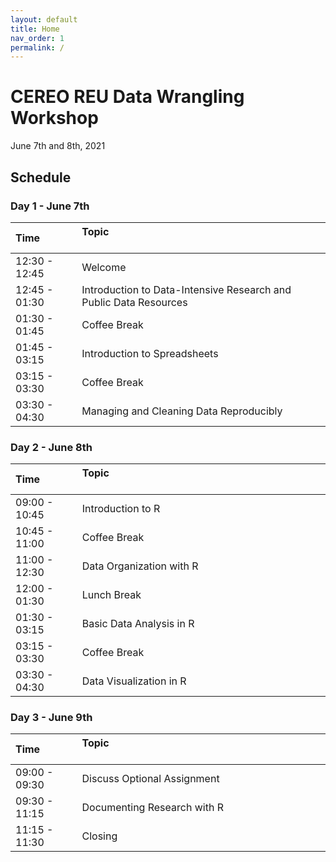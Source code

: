 ```yaml
---
layout: default
title: Home
nav_order: 1
permalink: /
---
```


# CEREO REU Data Wrangling Workshop

June 7th and 8th, 2021

## Schedule

### Day 1 - June 7th

| Time          | Topic  &nbsp; &nbsp; &nbsp; &nbsp; &nbsp; &nbsp; &nbsp; &nbsp; &nbsp; &nbsp; &nbsp; &nbsp; &nbsp; &nbsp; &nbsp; &nbsp; &nbsp; &nbsp;&nbsp; &nbsp; &nbsp; &nbsp; &nbsp; &nbsp; &nbsp; &nbsp; &nbsp; &nbsp; &nbsp; &nbsp; &nbsp; &nbsp; &nbsp; &nbsp; &nbsp; &nbsp; &nbsp; &nbsp; &nbsp; &nbsp; &nbsp; &nbsp; &nbsp; &nbsp; &nbsp; &nbsp; &nbsp; &nbsp; &nbsp; &nbsp; &nbsp; &nbsp; &nbsp; &nbsp; |
|:--------------|:--------------------------------------------|
| 12:30 - 12:45 | Welcome                                     |
| 12:45 - 01:30 | Introduction to Data-Intensive Research and Public Data Resources |
| 01:30 - 01:45 | Coffee Break                                |
| 01:45 - 03:15 | Introduction to Spreadsheets                |
| 03:15 - 03:30 | Coffee Break                                |
| 03:30 - 04:30 | Managing and Cleaning Data Reproducibly     |

### Day 2 - June 8th

| Time          | Topic &nbsp; &nbsp; &nbsp; &nbsp; &nbsp; &nbsp; &nbsp; &nbsp; &nbsp; &nbsp; &nbsp; &nbsp; &nbsp; &nbsp; &nbsp; &nbsp; &nbsp; &nbsp; &nbsp; &nbsp; &nbsp; &nbsp; &nbsp; &nbsp; &nbsp; &nbsp; &nbsp; &nbsp; &nbsp; &nbsp; &nbsp; &nbsp; &nbsp; &nbsp; &nbsp; &nbsp; &nbsp; &nbsp; &nbsp; &nbsp; &nbsp; &nbsp; &nbsp; &nbsp; &nbsp; &nbsp; &nbsp; &nbsp; &nbsp; &nbsp; &nbsp; &nbsp; &nbsp; &nbsp; |
|:--------------|:--------------------------------------------|
| 09:00 - 10:45 | Introduction to R                           |
| 10:45 - 11:00 | Coffee Break                                |
| 11:00 - 12:30 | Data Organization with R                    |
| 12:00 - 01:30 | Lunch Break                                 |
| 01:30 - 03:15 | Basic Data Analysis in R                    |
| 03:15 - 03:30 | Coffee Break                                |
| 03:30 - 04:30 | Data Visualization in R                     |

### Day 3 - June 9th

| Time          | Topic &nbsp; &nbsp; &nbsp; &nbsp; &nbsp; &nbsp; &nbsp; &nbsp; &nbsp; &nbsp; &nbsp; &nbsp; &nbsp; &nbsp; &nbsp; &nbsp; &nbsp; &nbsp; &nbsp; &nbsp; &nbsp; &nbsp; &nbsp; &nbsp; &nbsp; &nbsp; &nbsp; &nbsp; &nbsp; &nbsp; &nbsp; &nbsp; &nbsp; &nbsp; &nbsp; &nbsp; &nbsp; &nbsp; &nbsp; &nbsp; &nbsp; &nbsp; &nbsp; &nbsp; &nbsp; &nbsp; &nbsp; &nbsp; &nbsp; &nbsp; &nbsp; &nbsp; &nbsp; &nbsp; |
|:--------------|:--------------------------------------------|
| 09:00 - 09:30 | Discuss Optional Assignment                 |
| 09:30 - 11:15 | Documenting Research with R                 |
| 11:15 - 11:30 | Closing                                     |




